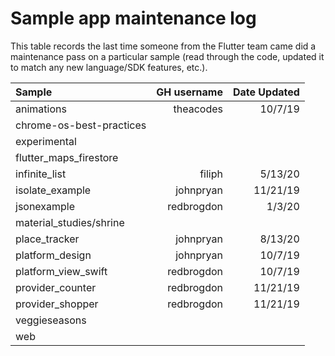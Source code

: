 # Sample app maintenance log

This table records the last time someone from the Flutter team came did a
maintenance pass on a particular sample (read through the code, updated it to
match any new language/SDK features, etc.).

| Sample                    | GH username        | Date Updated   |
| :------------------------ | -----------------: | -------------: |
| animations                | theacodes          | 10/7/19        |
| chrome-os-best-practices  |                    |                |
| experimental              |                    |                |
| flutter_maps_firestore    |                    |                |
| infinite_list             | filiph             | 5/13/20        |
| isolate_example           | johnpryan          | 11/21/19       |
| jsonexample               | redbrogdon         | 1/3/20         |
| material_studies/shrine   |                    |                |
| place_tracker             | johnpryan          | 8/13/20        |
| platform_design           | johnpryan          | 10/7/19        |
| platform_view_swift       | redbrogdon         | 10/7/19        |
| provider_counter          | redbrogdon         | 11/21/19       |
| provider_shopper          | redbrogdon         | 11/21/19       |
| veggieseasons             |                    |                |
| web                       |                    |                |
